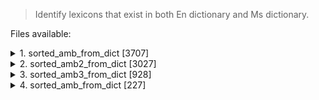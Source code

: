 > Identify lexicons that exist in both En dictionary and Ms dictionary.

Files available:
<details> 
<summary> 1. sorted_amb_from_dict [3707] </summary>
[en_words_dictionary.json](https://github.com/dwyl/english-words/blob/master/words_dictionary.json) & [ms_MY.dic](https://github.com/syafiqhadzir/hunspell-ms/blob/main/ms_MY.dic)
</details>
<details> 
<summary> 2. sorted_amb2_from_dict [3027] </summary>
english-words [package](https://pypi.org/project/english-words/) & [ms_MY.dic](https://github.com/syafiqhadzir/hunspell-ms/blob/main/ms_MY.dic)
</details>
<details>
<summary> 3. sorted_amb3_from_dict [928]</summary>
[cambridge-english-malaysian.json](https://huggingface.co/datasets/malaysia-ai/crawl-cambridge-english-malaysian/blob/main/cambridge-english-malaysian.json) & [ms_MY.dic](https://github.com/syafiqhadzir/hunspell-ms/blob/main/ms_MY.dic)
</details>
<details> 
<summary> 4. sorted_amb_from_dict [227] </summary>
[en_basic_3000.txt](https://www.ef.com/wwen/english-resources/english-vocabulary/top-3000-words/) & [ms_MY.dic](https://github.com/syafiqhadzir/hunspell-ms/blob/main/ms_MY.dic)
</details>
